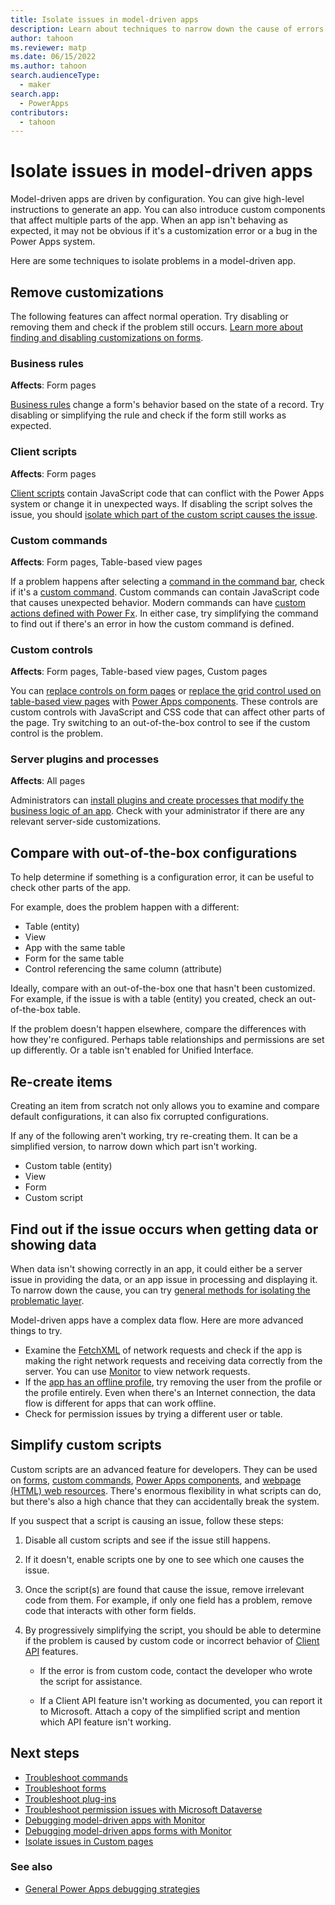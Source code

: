 ```yaml
---
title: Isolate issues in model-driven apps
description: Learn about techniques to narrow down the cause of errors in model-driven apps.
author: tahoon
ms.reviewer: matp
ms.date: 06/15/2022
ms.author: tahoon
search.audienceType: 
  - maker
search.app: 
  - PowerApps
contributors:
  - tahoon
---
```

# Isolate issues in model-driven apps

Model-driven apps are driven by configuration. You can give high-level instructions to generate an app. You can also introduce custom components that affect multiple parts of the app. When an app isn't behaving as expected, it may not be obvious if it's a customization error or a bug in the Power Apps system.

Here are some techniques to isolate problems in a model-driven app.

## Remove customizations

The following features can affect normal operation. Try disabling or removing them and check if the problem still occurs. [Learn more about finding and disabling customizations on forms](/power-apps/developer/model-driven-apps/troubleshoot-forms#use-url-parameters-to-disable-various-form-components).

### Business rules

**Affects**: Form pages

[Business rules](/dynamics365/customerengagement/on-premises/customize/create-business-rules-recommendations-apply-logic-form?view=op-9-1&preserve-view=true) change a form's behavior based on the state of a record. Try disabling or simplifying the rule and check if the form still works as expected.

### Client scripts

**Affects**: Form pages

[Client scripts](/power-apps/developer/model-driven-apps/client-scripting) contain JavaScript code that can conflict with the Power Apps system or change it in unexpected ways. If disabling the script solves the issue, you should [isolate which part of the custom script causes the issue](#simplify-custom-scripts).

### Custom commands

**Affects**: Form pages, Table-based view pages

If a problem happens after selecting a [command in the command bar](/power-apps/developer/model-driven-apps/command-bar-ribbon-presentation), check if it's a [custom command](/power-apps/maker/model-driven-apps/command-designer-overview). Custom commands can contain JavaScript code that causes unexpected behavior. Modern commands can have [custom actions defined with Power Fx](/power-apps/maker/model-driven-apps/commanding-use-powerfx). In either case, try simplifying the command to find out if there's an error in how the custom command is defined.

### Custom controls

**Affects**: Form pages, Table-based view pages, Custom pages

You can [replace controls on form pages](/power-apps/maker/model-driven-apps/add-move-configure-or-delete-components-on-form#configure-components-on-a-form) or [replace the grid control used on table-based view pages](/power-apps/maker/model-driven-apps/make-grids-lists-editable-custom-control) with [Power Apps components](/power-apps/developer/component-framework/overview). These controls are custom controls with JavaScript and CSS code that can affect other parts of the page. Try switching to an out-of-the-box control to see if the custom control is the problem.

### Server plugins and processes

**Affects**: All pages

Administrators can [install plugins and create processes that modify the business logic of an app](/power-apps/developer/data-platform/apply-business-logic-with-code). Check with your administrator if there are any relevant server-side customizations.

## Compare with out-of-the-box configurations

To help determine if something is a configuration error, it can be useful to check other parts of the app.

For example, does the problem happen with a different:

- Table (entity)
- View
- App with the same table
- Form for the same table
- Control referencing the same column (attribute)

Ideally, compare with an out-of-the-box one that hasn't been customized. For example, if the issue is with a table (entity) you created, check an out-of-the-box table.

If the problem doesn't happen elsewhere, compare the differences with how they're configured. Perhaps table relationships and permissions are set up differently. Or a table isn't enabled for Unified Interface.

## Re-create items

Creating an item from scratch not only allows you to examine and compare default configurations, it can also fix corrupted configurations.

If any of the following aren't working, try re-creating them. It can be a simplified version, to narrow down which part isn't working.

- Custom table (entity)
- View
- Form
- Custom script

## Find out if the issue occurs when getting data or showing data

When data isn't showing correctly in an app, it could either be a server issue in providing the data, or an app issue in processing and displaying it. To narrow down the cause, you can try [general methods for isolating the problematic layer](isolate-common-issues.md#data-issues).

Model-driven apps have a complex data flow. Here are more advanced things to try.

- Examine the [FetchXML](/power-apps/developer/data-platform/use-fetchxml-construct-query) of network requests and check if the app is making the right network requests and receiving data correctly from the server. You can use [Monitor](/power-apps/maker/monitor-modelapps) to view network requests.
- If the [app has an offline profile](/power-apps/mobile/setup-mobile-offline#enable-your-app-for-offline-use-preview), try removing the user from the profile or the profile entirely. Even when there's an Internet connection, the data flow is different for apps that can work offline.
- Check for permission issues by trying a different user or table.

## Simplify custom scripts

Custom scripts are an advanced feature for developers. They can be used on [forms](/power-apps/developer/model-driven-apps/client-scripting), [custom commands](/power-apps/maker/model-driven-apps/command-designer-overview), [Power Apps components](/power-apps/developer/component-framework/overview), and [webpage (HTML) web resources](/power-apps/developer/model-driven-apps/webpage-html-web-resources). There's enormous flexibility in what scripts can do, but there's also a high chance that they can accidentally break the system.

If you suspect that a script is causing an issue, follow these steps:

1. Disable all custom scripts and see if the issue still happens.

2. If it doesn't, enable scripts one by one to see which one causes the issue.

3. Once the script(s) are found that cause the issue, remove irrelevant code from them. For example, if only one field has a problem, remove code that interacts with other form fields.

4. By progressively simplifying the script, you should be able to determine if the problem is caused by custom code or incorrect behavior of [Client API](/power-apps/developer/model-driven-apps/clientapi/reference) features.

   - If the error is from custom code, contact the developer who wrote the script for assistance.

   - If a Client API feature isn't working as documented, you can report it to Microsoft. Attach a copy of the simplified script and mention which API feature isn't working.

## Next steps

- [Troubleshoot commands](ribbon-issues.md)
- [Troubleshoot forms](/power-apps/developer/model-driven-apps/troubleshoot-forms)
- [Troubleshoot plug-ins](/power-apps/developer/data-platform/troubleshoot-plug-in)
- [Troubleshoot permission issues with Microsoft Dataverse](/power-platform/admin/troubleshooting-user-needs-read-write-access-organization)
- [Debugging model-driven apps with Monitor](/power-apps/maker/monitor-modelapps)
- [Debugging model-driven apps forms with Monitor](/power-apps/maker/model-driven-apps/monitor-form-checker)
- [Isolate issues in Custom pages](isolate-common-issues.md)

### See also

- [General Power Apps debugging strategies](isolate-common-issues.md)
